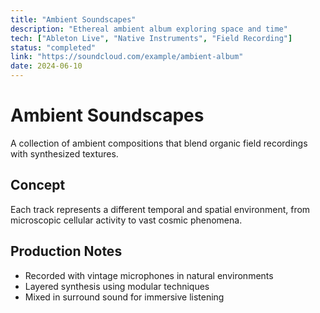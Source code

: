 ```yaml
---
title: "Ambient Soundscapes"
description: "Ethereal ambient album exploring space and time"
tech: ["Ableton Live", "Native Instruments", "Field Recording"]
status: "completed"
link: "https://soundcloud.com/example/ambient-album"
date: 2024-06-10
---
```


# Ambient Soundscapes

A collection of ambient compositions that blend organic field recordings with synthesized textures.

## Concept

Each track represents a different temporal and spatial environment, from microscopic cellular activity to vast cosmic phenomena.

## Production Notes

- Recorded with vintage microphones in natural environments
- Layered synthesis using modular techniques
- Mixed in surround sound for immersive listening